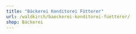 ```yaml
---
title: "Bäckerei Konditorei Fütterer"
url: /waldkirch/baeckerei-konditorei-fuetterer/
shop: Bäckerei
---
```

